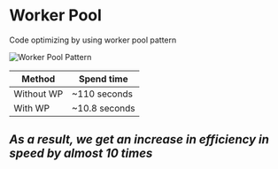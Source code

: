 Worker Pool
=========================
Code optimizing by using worker pool pattern

![Worker Pool Pattern](https://upload.wikimedia.org/wikipedia/commons/thumb/0/0c/Thread_pool.svg/1200px-Thread_pool.svg.png)

| Method     | Spend time    |
|------------|---------------|
| Without WP | ~110 seconds  |
| With WP    | ~10.8 seconds |


## _As a result, we get an increase in efficiency in speed by almost 10 times_